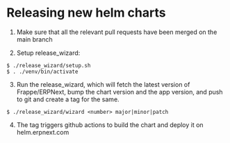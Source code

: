 # Releasing new helm charts

1. Make sure that all the relevant pull requests have been merged on the main branch

2. Setup release_wizard:
```shell
$ ./release_wizard/setup.sh
$ . ./venv/bin/activate
```

3. Run the release_wizard, which will fetch the latest version of Frappe/ERPNext, bump the chart version and the app version, and push to git and create a tag for the same.
```shell
$ ./release_wizard/wizard <number> major|minor|patch
```

4. The tag triggers github actions to build the chart and deploy it on helm.erpnext.com
